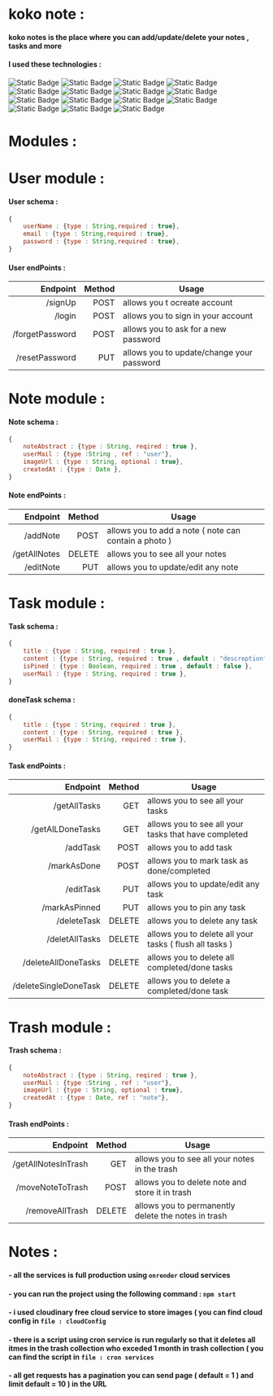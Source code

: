 # koko note : 

#### koko notes is the place where you can add/update/delete your notes , tasks and more  

#### I used these technologies :
![Static Badge](https://img.shields.io/badge/bcrypt-5.1.1-red)
![Static Badge](https://img.shields.io/badge/cloudinary-1.40.0-purple)
![Static Badge](https://img.shields.io/badge/cloudinary_multer-1.0.2-0E497D)
![Static Badge](https://img.shields.io/badge/dotenv-16.3.1-yellow)
![Static Badge](https://img.shields.io/badge/cors-2.8.5-0f3)
![Static Badge](https://img.shields.io/badge/express-4.18.2-blue)
![Static Badge](https://img.shields.io/badge/joi-17.8.2-green)
![Static Badge](https://img.shields.io/badge/jsonwebtoken-9.0.1-white)
![Static Badge](https://img.shields.io/badge/mongoose-6.11.5-black)
![Static Badge](https://img.shields.io/badge/multer-1.4.5_lts.1-darkgreen)
![Static Badge](https://img.shields.io/badge/node-19.4.0-72W)
![Static Badge](https://img.shields.io/badge/nodemon-3.0.1-09c)
![Static Badge](https://img.shields.io/badge/node_cron-3.0.2-01F)
![Static Badge](https://img.shields.io/badge/node_cron-3.0.2-09F)
![Static Badge](https://img.shields.io/badge/nodemailer-6.9.4-pink)




# Modules : 

# User module :

#### User schema : 

```JavaScript
{
    userName : {type : String,required : true},
    email : {type : String,required : true},
    password : {type : String,required : true},
}

```

#### User endPoints : 

|Endpoint|Method|Usage
|-------:|-----:|-----
|/signUp|POST|allows you t ocreate account 
|/login|POST|allows you to sign in your account
|/forgetPassword|POST|allows you to ask for a new password
|/resetPassword|PUT|allows you to update/change your password


# Note module :

#### Note schema : 

```JavaScript
{
    noteAbstract : {type : String, reqired : true },
    userMail : {type :String , ref : "user"},
    imageUrl : {type : String, optional : true},
    createdAt : {type : Date },
}

```

#### Note endPoints : 

|Endpoint|Method|Usage
|-------:|-----:|-----
|/addNote|POST|allows you to add a note ( note can contain a photo )
|/getAllNotes|DELETE|allows you to see all your notes 
|/editNote|PUT|allows you to update/edit any note


# Task module :

#### Task schema : 

```JavaScript
{
    title : {type : String, required : true },
    content : {type : String, required : true , default : "descreption"},
    isPined : {type : Boolean, required : true , default : false },
    userMail : {type : String, required : true },
}

```

#### doneTask schema : 

```JavaScript
{
    title : {type : String, required : true },
    content : {type : String, required : true },
    userMail : {type : String, required : true },
}

```

#### Task endPoints : 

|Endpoint|Method|Usage
|-------:|-----:|-----
|/getAllTasks|GET|allows you to see all your tasks
|/getAlLDoneTasks|GET|allows you to see all your tasks that have completed
|/addTask|POST|allows you to add task 
|/markAsDone|POST|allows you to mark task as done/completed
|/editTask|PUT|allows you to update/edit any task
|/markAsPinned|PUT|allows you to pin any task
|/deleteTask|DELETE|allows you to delete any task
|/deletAllTasks|DELETE|allows you to delete all your tasks ( flush all tasks )
|/deleteAllDoneTasks|DELETE|allows you to delete all completed/done tasks 
|/deleteSingleDoneTask|DELETE|allows you to delete a completed/done task 

# Trash module :

#### Trash schema : 

```JavaScript
{
    noteAbstract : {type : String, reqired : true },
    userMail : {type :String , ref : "user"},
    imageUrl : {type : String, optional : true},
    createdAt : {type : Date, ref : "note"},
}

```

#### Trash endPoints : 

|Endpoint|Method|Usage
|-------:|-----:|-----
|/getAllNotesInTrash|GET|allows you to see all your notes in the trash 
|/moveNoteToTrash|POST|allows you to delete note and store it in trash 
|/removeAllTrash|DELETE|allows you to permanently delete the notes in trash 


# Notes : 

#### - all the services is full production using `onrender` cloud services

#### - you can run the project using the following command : `npm start`

#### - i used cloudinary free cloud service to store images ( you can find cloud config in `file : cloudConfig`

#### - there is a script using cron service is run regularly so that it deletes all itmes in the trash collection who exceded 1 month in trash collection ( you can find the script in `file : cron services`

#### - all get requests has a pagination you can send page ( default = 1 ) and limit default = 10 ) in the URL 

